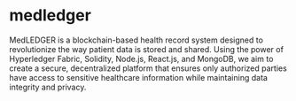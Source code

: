 ﻿# medledger
MedLEDGER is a blockchain-based health record system designed to revolutionize the way patient data is stored and shared. Using the power of Hyperledger Fabric, Solidity, Node.js, React.js, and MongoDB, we aim to create a secure, decentralized platform that ensures only authorized parties have access to sensitive healthcare information while maintaining data integrity and privacy.
